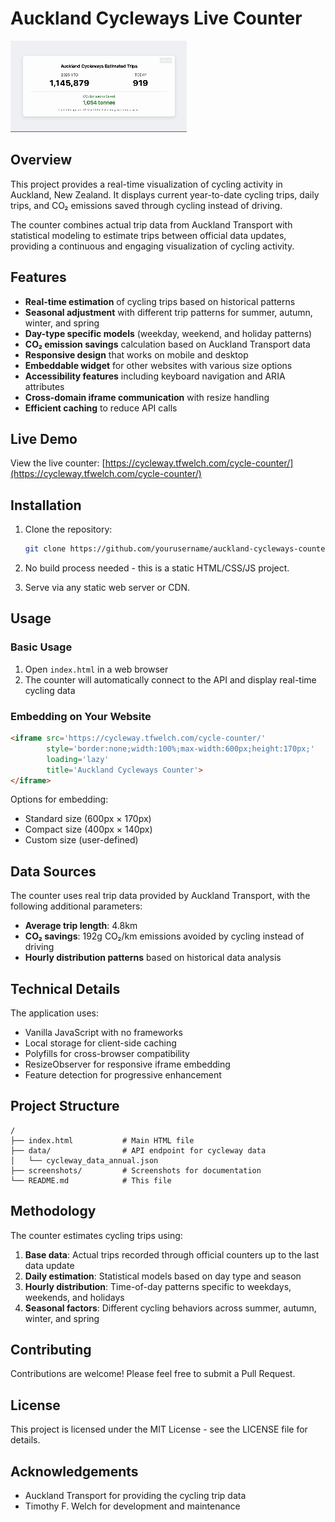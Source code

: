 # Auckland Cycleways Live Counter

![Auckland Cycleways Counter Demo](./assets/counter-demo.gif)

## Overview

This project provides a real-time visualization of cycling activity in Auckland, New Zealand. It displays current year-to-date cycling trips, daily trips, and CO₂ emissions saved through cycling instead of driving.

The counter combines actual trip data from Auckland Transport with statistical modeling to estimate trips between official data updates, providing a continuous and engaging visualization of cycling activity.

## Features

- **Real-time estimation** of cycling trips based on historical patterns
- **Seasonal adjustment** with different trip patterns for summer, autumn, winter, and spring
- **Day-type specific models** (weekday, weekend, and holiday patterns)
- **CO₂ emission savings** calculation based on Auckland Transport data
- **Responsive design** that works on mobile and desktop
- **Embeddable widget** for other websites with various size options
- **Accessibility features** including keyboard navigation and ARIA attributes
- **Cross-domain iframe communication** with resize handling
- **Efficient caching** to reduce API calls

## Live Demo

View the live counter: [https://cycleway.tfwelch.com/cycle-counter/](https://cycleway.tfwelch.com/cycle-counter/)

## Installation

1. Clone the repository:
   ```bash
   git clone https://github.com/yourusername/auckland-cycleways-counter.git
   ```

2. No build process needed - this is a static HTML/CSS/JS project.

3. Serve via any static web server or CDN.

## Usage

### Basic Usage

1. Open `index.html` in a web browser
2. The counter will automatically connect to the API and display real-time cycling data

### Embedding on Your Website

```html
<iframe src='https://cycleway.tfwelch.com/cycle-counter/' 
        style='border:none;width:100%;max-width:600px;height:170px;' 
        loading='lazy' 
        title='Auckland Cycleways Counter'>
</iframe>
```

Options for embedding:
- Standard size (600px × 170px)
- Compact size (400px × 140px)
- Custom size (user-defined)

## Data Sources

The counter uses real trip data provided by Auckland Transport, with the following additional parameters:

- **Average trip length**: 4.8km
- **CO₂ savings**: 192g CO₂/km emissions avoided by cycling instead of driving
- **Hourly distribution patterns** based on historical data analysis

## Technical Details

The application uses:
- Vanilla JavaScript with no frameworks
- Local storage for client-side caching
- Polyfills for cross-browser compatibility
- ResizeObserver for responsive iframe embedding
- Feature detection for progressive enhancement

## Project Structure

```
/
├── index.html           # Main HTML file
├── data/                # API endpoint for cycleway data
│   └── cycleway_data_annual.json
├── screenshots/         # Screenshots for documentation
└── README.md            # This file
```

## Methodology

The counter estimates cycling trips using:

1. **Base data**: Actual trips recorded through official counters up to the last data update
2. **Daily estimation**: Statistical models based on day type and season
3. **Hourly distribution**: Time-of-day patterns specific to weekdays, weekends, and holidays
4. **Seasonal factors**: Different cycling behaviors across summer, autumn, winter, and spring

## Contributing

Contributions are welcome! Please feel free to submit a Pull Request.

## License

This project is licensed under the MIT License - see the LICENSE file for details.

## Acknowledgements

- Auckland Transport for providing the cycling trip data
- Timothy F. Welch for development and maintenance
